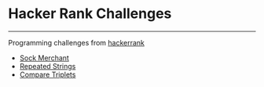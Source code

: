 # Hacker Rank Challenges

---

Programming challenges from [hackerrank](https://www.hackerrank.com)

* [Sock Merchant](sock-merchant.py)
* [Repeated Strings](repeated.strings.py)
* [Compare Triplets](compare-triplets.py)

